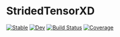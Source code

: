 # StridedTensorXD

[![Stable](https://img.shields.io/badge/docs-stable-blue.svg)](https://PhysicsCodesLab.github.io/StridedTensorXD.jl/stable/)
[![Dev](https://img.shields.io/badge/docs-dev-blue.svg)](https://PhysicsCodesLab.github.io/StridedTensorXD.jl/dev/)
[![Build Status](https://github.com/PhysicsCodesLab/StridedTensorXD.jl/workflows/CI/badge.svg)](https://github.com/PhysicsCodesLab/StridedTensorXD.jl/actions)
[![Coverage](https://codecov.io/gh/PhysicsCodesLab/StridedTensorXD.jl/branch/master/graph/badge.svg)](https://codecov.io/gh/PhysicsCodesLab/StridedTensorXD.jl)
